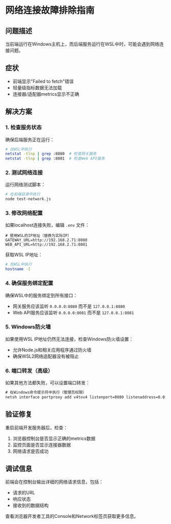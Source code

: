 # 网络连接故障排除指南

## 问题描述
当前端运行在Windows主机上，而后端服务运行在WSL中时，可能会遇到网络连接问题。

## 症状
- 前端显示"Failed to fetch"错误
- 轻量级指标数据无法加载
- 连接器/适配器metrics显示不正确

## 解决方案

### 1. 检查服务状态
确保后端服务正在运行：
```bash
# 在WSL中执行
netstat -tlnp | grep :8080  # 检查网关服务
netstat -tlnp | grep :8081  # 检查Web API服务
```

### 2. 测试网络连接
运行网络测试脚本：
```bash
# 在前端目录中执行
node test-network.js
```

### 3. 修改网络配置
如果localhost连接失败，编辑 `.env` 文件：

```env
# 使用WSL的IP地址（替换为实际IP）
GATEWAY_URL=http://192.168.2.71:8080
WEB_API_URL=http://192.168.2.71:8081
```

获取WSL IP地址：
```bash
# 在WSL中执行
hostname -I
```

### 4. 确保服务绑定配置
确保WSL中的服务绑定到所有接口：
- 网关服务应该监听 `0.0.0.0:8080` 而不是 `127.0.0.1:8080`
- Web API服务应该监听 `0.0.0.0:8081` 而不是 `127.0.0.1:8081`

### 5. Windows防火墙
如果使用WSL IP地址仍然无法连接，检查Windows防火墙设置：
- 允许Node.js和相关应用程序通过防火墙
- 确保WSL2网络适配器没有被阻止

### 6. 端口转发（高级）
如果其他方法都失败，可以设置端口转发：
```cmd
# 在Windows命令提示符中执行（管理员权限）
netsh interface portproxy add v4tov4 listenport=8080 listenaddress=0.0.0.0 connectport=8080 connectaddress=WSL_IP_ADDRESS
```

## 验证修复
重启前端开发服务器后，检查：
1. 浏览器控制台是否显示正确的metrics数据
2. 监控页面是否显示连接器数据
3. 网络请求是否成功

## 调试信息
前端会在控制台输出详细的网络请求信息，包括：
- 请求的URL
- 响应状态
- 接收到的数据结构

查看浏览器开发者工具的Console和Network标签页获取更多信息。
